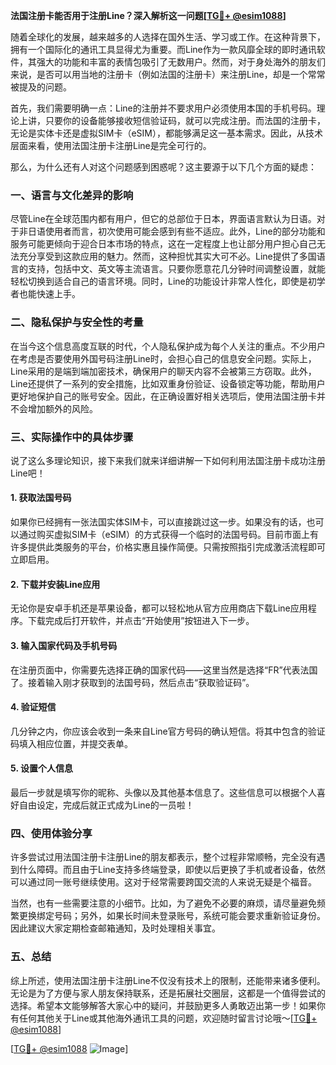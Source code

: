 **法国注册卡能否用于注册Line？深入解析这一问题[[TG💪+ @esim1088](https://t.me/s/esim1088)]**

随着全球化的发展，越来越多的人选择在国外生活、学习或工作。在这种背景下，拥有一个国际化的通讯工具显得尤为重要。而Line作为一款风靡全球的即时通讯软件，其强大的功能和丰富的表情包吸引了无数用户。然而，对于身处海外的朋友们来说，是否可以用当地的注册卡（例如法国的注册卡）来注册Line，却是一个常常被提及的问题。

首先，我们需要明确一点：Line的注册并不要求用户必须使用本国的手机号码。理论上讲，只要你的设备能够接收短信验证码，就可以完成注册。而法国的注册卡，无论是实体卡还是虚拟SIM卡（eSIM），都能够满足这一基本需求。因此，从技术层面来看，使用法国注册卡注册Line是完全可行的。

那么，为什么还有人对这个问题感到困惑呢？这主要源于以下几个方面的疑虑：

### 一、语言与文化差异的影响

尽管Line在全球范围内都有用户，但它的总部位于日本，界面语言默认为日语。对于非日语使用者而言，初次使用可能会感到有些不适应。此外，Line的部分功能和服务可能更倾向于迎合日本市场的特点，这在一定程度上也让部分用户担心自己无法充分享受到这款应用的魅力。然而，这种担忧其实大可不必。Line提供了多国语言的支持，包括中文、英文等主流语言。只要你愿意花几分钟时间调整设置，就能轻松切换到适合自己的语言环境。同时，Line的功能设计非常人性化，即使是初学者也能快速上手。

### 二、隐私保护与安全性的考量

在当今这个信息高度互联的时代，个人隐私保护成为每个人关注的重点。不少用户在考虑是否要使用外国号码注册Line时，会担心自己的信息安全问题。实际上，Line采用的是端到端加密技术，确保用户的聊天内容不会被第三方窃取。此外，Line还提供了一系列的安全措施，比如双重身份验证、设备锁定等功能，帮助用户更好地保护自己的账号安全。因此，在正确设置好相关选项后，使用法国注册卡并不会增加额外的风险。

### 三、实际操作中的具体步骤

说了这么多理论知识，接下来我们就来详细讲解一下如何利用法国注册卡成功注册Line吧！

#### 1. 获取法国号码

如果你已经拥有一张法国实体SIM卡，可以直接跳过这一步。如果没有的话，也可以通过购买虚拟SIM卡（eSIM）的方式获得一个临时的法国号码。目前市面上有许多提供此类服务的平台，价格实惠且操作简便。只需按照指引完成激活流程即可立即启用。

#### 2. 下载并安装Line应用

无论你是安卓手机还是苹果设备，都可以轻松地从官方应用商店下载Line应用程序。下载完成后打开软件，并点击“开始使用”按钮进入下一步。

#### 3. 输入国家代码及手机号码

在注册页面中，你需要先选择正确的国家代码——这里当然是选择“FR”代表法国了。接着输入刚才获取到的法国号码，然后点击“获取验证码”。

#### 4. 验证短信

几分钟之内，你应该会收到一条来自Line官方号码的确认短信。将其中包含的验证码填入相应位置，并提交表单。

#### 5. 设置个人信息

最后一步就是填写你的昵称、头像以及其他基本信息了。这些信息可以根据个人喜好自由设定，完成后就正式成为Line的一员啦！

### 四、使用体验分享

许多尝试过用法国注册卡注册Line的朋友都表示，整个过程非常顺畅，完全没有遇到什么障碍。而且由于Line支持多终端登录，即使以后更换了手机或者设备，依然可以通过同一账号继续使用。这对于经常需要跨国交流的人来说无疑是个福音。

当然，也有一些需要注意的小细节。比如，为了避免不必要的麻烦，请尽量避免频繁更换绑定号码；另外，如果长时间未登录账号，系统可能会要求重新验证身份。因此建议大家定期检查邮箱通知，及时处理相关事宜。

### 五、总结

综上所述，使用法国注册卡注册Line不仅没有技术上的限制，还能带来诸多便利。无论是为了方便与家人朋友保持联系，还是拓展社交圈层，这都是一个值得尝试的选择。希望本文能够解答大家心中的疑问，并鼓励更多人勇敢迈出第一步！如果你有任何其他关于Line或其他海外通讯工具的问题，欢迎随时留言讨论哦～[[TG💪+ @esim1088](https://t.me/s/esim1088)]

[[TG💪+ @esim1088](https://t.me/s/esim1088) ![Image](https://i.postimg.cc/4NQfJmqS/Snipaste-2025-05-13-00-14-12.png)]
